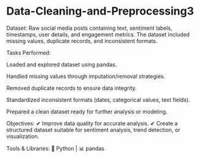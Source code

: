 # Data-Cleaning-and-Preprocessing3
Dataset: Raw social media posts containing text, sentiment labels, timestamps, user details, and engagement metrics. The dataset included missing values, duplicate records, and inconsistent formats.

Tasks Performed:

Loaded and explored dataset using pandas.

Handled missing values through imputation/removal strategies.

Removed duplicate records to ensure data integrity.

Standardized inconsistent formats (dates, categorical values, text fields).

Prepared a clean dataset ready for further analysis or modeling.

Objectives:
✔ Improve data quality for accurate analysis.
✔ Create a structured dataset suitable for sentiment analysis, trend detection, or visualization.

Tools & Libraries:
🐍 Python | 📊 pandas
